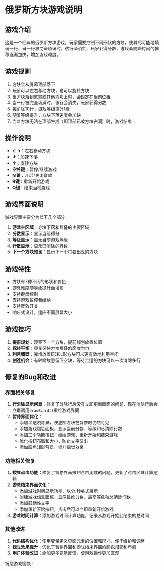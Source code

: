 # 俄罗斯方块游戏说明

## 游戏介绍

这是一个经典的俄罗斯方块游戏，玩家需要控制不同形状的方块，使其尽可能地填满一行。当一行被完全填满时，该行会消失，玩家获得分数。游戏会随着时间的推移逐渐加快，增加游戏难度。

## 游戏规则

1. 方块会从屏幕顶部落下
2. 玩家可以左右移动方块，也可以旋转方块
3. 当方块落到底部或其他方块上时，会固定在当前位置
4. 当一行被完全填满时，该行会消失，玩家获得分数
5. 每消除10行，游戏等级提升1级
6. 随着等级提升，方块下落速度会加快
7. 当新方块无法在顶部生成（即顶部已被方块占满）时，游戏结束

## 操作说明

- **←→**：左右移动方块
- **↓**：加速下落
- **↑**：旋转方块
- **空格键**：暂停/继续游戏
- **M键**：开启/关闭音效
- **R键**：重新开始游戏
- **Q键**：结束当前游戏

## 游戏界面说明

游戏界面主要分为以下几个部分：

1. **游戏主区域**：方块下落和堆叠的主要区域
2. **分数显示**：显示当前得分
3. **等级显示**：显示当前游戏等级
4. **行数显示**：显示已消除的行数
5. **下一个方块预览**：显示下一个将要出现的方块

## 游戏特性

- 方块有7种不同的形状和颜色
- 游戏难度随等级提升而增加
- 支持键盘控制
- 支持游戏暂停和继续
- 支持音效开关
- 响应式设计，适应不同屏幕大小

## 游戏技巧

1. **提前规划**：观察下一个方块，提前规划放置位置
2. **保持平衡**：尽量保持方块堆叠的高度均匀
3. **利用墙壁**：靠墙放置I形和L形方块可以更有效地利用空间
4. **创造机会**：有时候故意留下空缺，等待合适的方块可以一次消除多行

## 修复的Bug和改进

### 界面相关修复
1. **行消除显示问题**：修复了消除行后没有立即更新画面的问题，现在消除行后会立即调用`drawBoard()`重绘游戏界面
2. **暂停界面优化**：
   - 添加半透明背景，使底部方块在暂停时仍然可见
   - 添加游戏信息面板，显示当前分数、等级和已清除行数
   - 添加三个功能按钮：继续游戏、重新开始和结束游戏
   - 优化按钮布局和大小，防止文字溢出
   - 添加圆角矩形背景，提升视觉效果

### 功能相关修复
1. **按钮点击功能**：修复了暂停界面按钮点击无效的问题，更新了点击区域计算逻辑
2. **游戏结束界面优化**：
   - 添加游戏时间显示功能，以分:秒格式展示
   - 创建游戏信息面板，显示最终分数、最高等级和总清除行数
   - 添加鼓励性文字
   - 添加重新开始按钮，点击后可以立即重新开始游戏
3. **游戏时间计算**：添加游戏时间计算功能，记录从游戏开始到结束的总时间

### 其他改进
1. **代码结构优化**：使用变量定义界面元素的位置和尺寸，便于维护和调整
2. **视觉效果提升**：优化了暂停界面和游戏结束界面的颜色搭配和布局
3. **用户体验改进**：添加更多视觉反馈，使游戏操作更加直观

祝您游戏愉快！